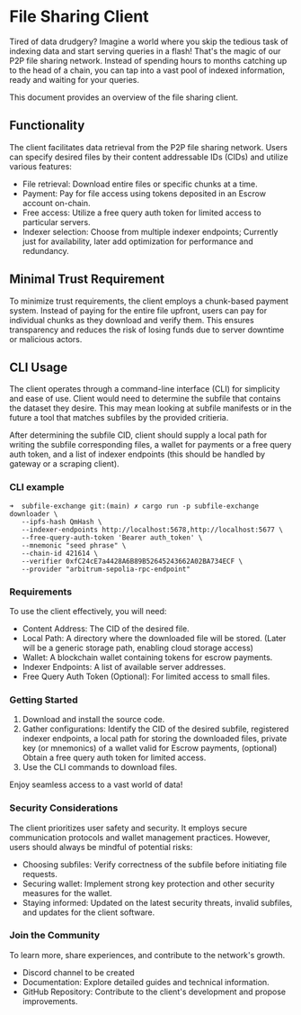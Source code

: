 # File Sharing Client

Tired of data drudgery? Imagine a world where you skip the tedious task of indexing data and start serving queries in a flash! That's the magic of our P2P file sharing network. Instead of spending hours to months catching up to the head of a chain, you can tap into a vast pool of indexed information, ready and waiting for your queries. 

This document provides an overview of the file sharing client.

## Functionality

The client facilitates data retrieval from the P2P file sharing network. Users can specify desired files by their content addressable IDs (CIDs) and utilize various features:

- File retrieval: Download entire files or specific chunks at a time.
- Payment: Pay for file access using tokens deposited in an Escrow account on-chain.
- Free access: Utilize a free query auth token for limited access to particular servers.
- Indexer selection: Choose from multiple indexer endpoints; Currently just for availability, later add optimization for performance and redundancy.

## Minimal Trust Requirement

To minimize trust requirements, the client employs a chunk-based payment system. Instead of paying for the entire file upfront, users can pay for individual chunks as they download and verify them. This ensures transparency and reduces the risk of losing funds due to server downtime or malicious actors.

## CLI Usage

The client operates through a command-line interface (CLI) for simplicity and ease of use. Client would need to determine the subfile that contains the dataset they desire. This may mean looking at subfile manifests or in the future a tool that matches subfiles by the provided critieria. 

After determining the subfile CID, client should supply a local path for writing the subfile corresponding files, a wallet for payments or a free query auth token, and a list of indexer endpoints (this should be handled by gateway or a scraping client).

### CLI example
```
➜  subfile-exchange git:(main) ✗ cargo run -p subfile-exchange downloader \
   --ipfs-hash QmHash \
   --indexer-endpoints http://localhost:5678,http://localhost:5677 \
   --free-query-auth-token 'Bearer auth_token' \
   --mnemonic "seed phrase" \
   --chain-id 421614 \
   --verifier 0xfC24cE7a4428A6B89B52645243662A02BA734ECF \
   --provider "arbitrum-sepolia-rpc-endpoint"
```


### Requirements

To use the client effectively, you will need:

- Content Address: The CID of the desired file.
- Local Path: A directory where the downloaded file will be stored. (Later will be a generic storage path, enabling cloud storage access)
- Wallet: A blockchain wallet containing tokens for escrow payments.
- Indexer Endpoints: A list of available server addresses.
- Free Query Auth Token (Optional): For limited access to small files.

### Getting Started

1. Download and install the source code.
2. Gather configurations: Identify the CID of the desired subfile, registered indexer endpoints, a local path for storing the downloaded files, private key (or mnemonics) of a wallet valid for Escrow payments, (optional) Obtain a free query auth token for limited access.
3. Use the CLI commands to download files.

Enjoy seamless access to a vast world of data!

### Security Considerations

The client prioritizes user safety and security. It employs secure communication protocols and wallet management practices. However, users should always be mindful of potential risks:

- Choosing subfiles: Verify correctness of the subfile before initiating file requests.
- Securing wallet: Implement strong key protection and other security measures for the wallet.
- Staying informed: Updated on the latest security threats, invalid subfiles, and updates for the client software.

### Join the Community

To learn more, share experiences, and contribute to the network's growth.

- Discord channel to be created
- Documentation: Explore detailed guides and technical information.
- GitHub Repository: Contribute to the client's development and propose improvements.
